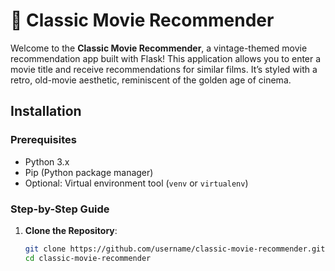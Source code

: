 # 🎥 Classic Movie Recommender

Welcome to the **Classic Movie Recommender**, a vintage-themed movie recommendation app built with Flask! This application allows you to enter a movie title and receive recommendations for similar films. It’s styled with a retro, old-movie aesthetic, reminiscent of the golden age of cinema.


## Installation

### Prerequisites
- Python 3.x
- Pip (Python package manager)
- Optional: Virtual environment tool (`venv` or `virtualenv`)

### Step-by-Step Guide
1. **Clone the Repository**:
   ```bash
   git clone https://github.com/username/classic-movie-recommender.git
   cd classic-movie-recommender
